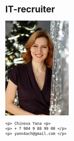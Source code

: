 
# IT-recruiter

<div> 
  
<!-- ![](Chinova_foto1.jpg) -->
  <img src="Chinova_foto1.jpg" alt="photo" width="200"/>
  
    <p> Chinova Yana <p>
    <p> + 7 904 9 88 99 00 </p>
    <p> yann4ach@gmail.com </p>
 
</div>
